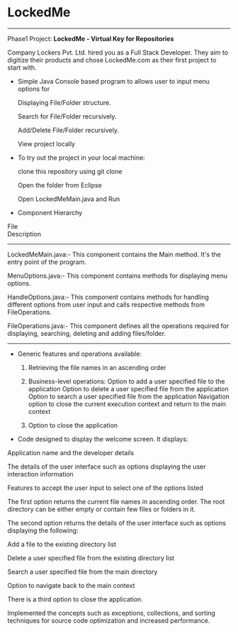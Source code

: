 # LockedMe
________________________________________________________
Phase1 Project: **LockedMe - Virtual Key for Repositories**

Company Lockers Pvt. Ltd. hired you as a Full Stack Developer. They aim to digitize their products and chose LockedMe.com as their first project to start with.

* Simple Java Console based program to allows user to input menu options for

   Displaying File/Folder structure.

   Search for File/Folder recursively.

   Add/Delete File/Folder recursively.

   View project locally

* To try out the project in your local machine:

   clone this repository using git clone

   Open the folder from Eclipse

   Open LockedMeMain.java and Run

* Component Hierarchy

File	                                                               
Description
_________________________________________________________________________________________________________________________________________________________
LockedMeMain.java:-  This component contains the Main method. It's the entry point of the program.

MenuOptions.java:-   This component contains methods for displaying menu options.

HandleOptions.java:- This component contains methods for handling different options from user input and calls respective methods from FileOperations.

FileOperations.java:- This component defines all the operations required for displaying, searching, deleting and adding files/folder.
__________________________________________________________________________________________________________________________________________________________

* Generic features and operations available: 

  1)  Retrieving the file names in an ascending order

  2)  Business-level operations:
        Option to add a user specified file to the application
        Option to delete a user specified file from the application
        Option to search a user specified file from the application
        Navigation option to close the current execution context and return to the main context

  3)  Option to close the application
  
* Code designed to display the welcome screen. It displays:

Application name and the developer details

The details of the user interface such as options displaying the user interaction information

Features to accept the user input to select one of the options listed

The first option returns the current file names in ascending order. The root directory can be either empty or contain few files or folders in it.

The second option returns the details of the user interface such as options displaying the following:

Add a file to the existing directory list

Delete a user specified file from the existing directory list

Search a user specified file from the main directory

Option to navigate back to the main context

There is a third option to close the application.

Implemented the concepts such as exceptions, collections, and sorting techniques for source code optimization and increased performance.
